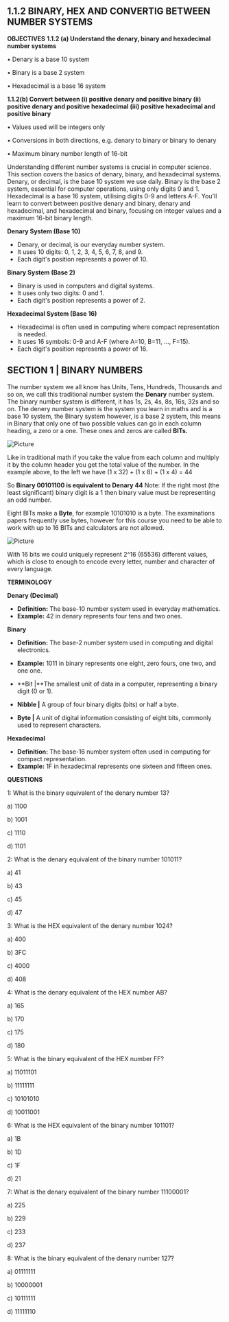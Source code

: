 ## 1.1.2 BINARY, HEX AND CONVERTIG BETWEEN NUMBER SYSTEMS

**OBJECTIVES**
**1.1.2 (a) Understand the denary, binary and hexadecimal number systems**

• Denary is a base 10 system

• Binary is a base 2 system

• Hexadecimal is a base 16 system

**1.1.2(b) Convert between (i) positive denary and positive binary (ii) positive denary and positive hexadecimal (iii) positive hexadecimal and positive binary**

• Values used will be integers only

• Conversions in both directions, e.g. denary to binary or binary to denary

• Maximum binary number length of 16-bit



Understanding different number systems is crucial in computer science. This section covers the basics of denary, binary, and hexadecimal systems. Denary, or decimal, is the base 10 system we use daily. Binary is the base 2 system, essential for computer operations, using only digits 0 and 1. Hexadecimal is a base 16 system, utilising digits 0-9 and letters A-F. You'll learn to convert between positive denary and binary, denary and hexadecimal, and hexadecimal and binary, focusing on integer values and a maximum 16-bit binary length.

**Denary System (Base 10)**

- Denary, or decimal, is our everyday number system.
- It uses 10 digits: 0, 1, 2, 3, 4, 5, 6, 7, 8, and 9.
- Each digit's position represents a power of 10.

**Binary System (Base 2)**

- Binary is used in computers and digital systems.
- It uses only two digits: 0 and 1.
- Each digit's position represents a power of 2.

**Hexadecimal System (Base 16)**

- Hexadecimal is often used in computing where compact representation is needed.
- It uses 16 symbols: 0-9 and A-F (where A=10, B=11, ..., F=15).
- Each digit's position represents a power of 16.

## SECTION 1 | BINARY NUMBERS

The number system we all know has Units, Tens, Hundreds, Thousands and so on, we call this traditional number system the **Denary** number system. The binary number system is different, it has 1s, 2s, 4s, 8s, 16s, 32s and so on. The denery number system is the system you learn in maths and is a base 10 system, the Binary system however, is a base 2 system, this means in Binary that only one of two possible values can go in each column heading, a zero or a one. These ones and zeros are called **BITs.** 

![Picture](https://www.computersciencecafe.com/uploads/4/3/9/3/43932527/binaryintro_orig.png)

Like in traditional math if you take the value from each column and multiply it by the column header you get the total value of the number. In the example above, to the left we have (1 x 32) + (1 x 8) + (1 x 4) = 44

So **Binary 00101100 is equivalent to Denary 44**
Note: If the right most (the least significant) binary digit is a 1 then binary value must be representing an odd number.

Eight BITs make a **Byte**, for example 10101010 is a byte. The examinations papers frequently use bytes, however for this course you need to be able to work with up to 16 BITs and calculators are not allowed.

![Picture](https://www.computersciencecafe.com/uploads/4/3/9/3/43932527/binary16bit_orig.png)

With 16 bits we could uniquely represent 2^16 (65536) different values, which is close to enough to encode every letter, number and character of every language.



**TERMINOLOGY**

**Denary (Decimal)**

- **Definition:** The base-10 number system used in everyday mathematics.
- **Example:** 42 in denary represents four tens and two ones.

**Binary**

- **Definition:** The base-2 number system used in computing and digital electronics. 
- **Example:** 1011 in binary represents one eight, zero fours, one two, and one one.

- **Bit |**The smallest unit of data in a computer, representing a binary digit (0 or 1).
- **Nibble |** A group of four binary digits (bits) or half a byte.
- **Byte |** A unit of digital information consisting of eight bits, commonly used to represent characters.

**Hexadecimal**

- **Definition:** The base-16 number system often used in computing for compact representation.
- **Example:** 1F in hexadecimal represents one sixteen and fifteen ones.

**QUESTIONS**

1: What is the binary equivalent of the denary number 13?

a) 1100

b) 1001

c) 1110

d) 1101

2: What is the denary equivalent of the binary number 101011?

a) 41

b) 43

c) 45

d) 47

3: What is the HEX equivalent of the denary number 1024?

a) 400

b) 3FC

c) 4000

d) 408

4: What is the denary equivalent of the HEX number AB?

a) 165

b) 170

c) 175

d) 180

5: What is the binary equivalent of the HEX number FF?

a) 11011101

b) 11111111

c) 10101010

d) 10011001

6: What is the HEX equivalent of the binary number 101101?

a) 1B

b) 1D

c) 1F

d) 21

7: What is the denary equivalent of the binary number 11100001?

a) 225

b) 229

c) 233

d) 237

8: What is the binary equivalent of the denary number 127?

a) 01111111

b) 10000001

c) 10111111

d) 11111110